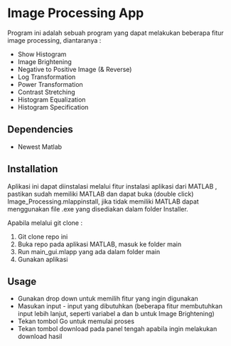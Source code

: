 # Image Processing App

Program ini adalah sebuah program yang dapat melakukan beberapa fitur image processing, diantaranya : 
- Show Histogram
- Image Brightening
- Negative to Positive Image (& Reverse)
- Log Transformation
- Power Transformation
- Contrast Stretching
- Histogram Equalization
- Histogram Specification

## Dependencies
- Newest Matlab 

## Installation

Aplikasi ini dapat diinstalasi melalui fitur instalasi aplikasi dari MATLAB , pastikan sudah memiliki MATLAB dan dapat buka (double click) Image_Processing.mlappinstall, jika tidak memiliki MATLAB dapat menggunakan file .exe yang disediakan dalam folder Installer.

Apabila melalui git clone :
1. Git clone repo ini
2. Buka repo pada aplikasi MATLAB, masuk ke folder main
3. Run main_gui.mlapp yang ada dalam folder main
4. Gunakan aplikasi

## Usage
- Gunakan drop down untuk memilih fitur yang ingin digunakan
- Masukan input - input yang dibutuhkan (beberapa fitur membutuhkan input lebih lanjut, seperti variabel a dan b untuk Image Brightening)
- Tekan tombol Go untuk memulai proses
- Tekan tombol download pada panel tengah apabila ingin melakukan download hasil
